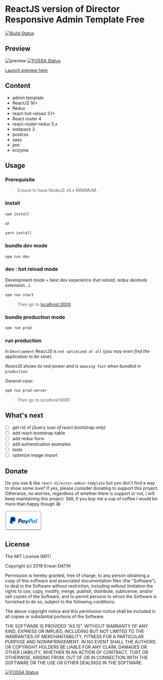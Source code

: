 # ReactJS version of Director Responsive Admin Template Free

[![Build Status](https://travis-ci.org/MacKentoch/react-director-admin-template.svg?branch=master)](https://travis-ci.org/MacKentoch/react-director-admin-template)

## Preview

![preview](https://raw.githubusercontent.com/MacKentoch/react-director-admin-template/master/preview/preview.png)
[![FOSSA Status](https://app.fossa.io/api/projects/git%2Bgithub.com%2FMacKentoch%2Freact-director-admin-template.svg?type=shield)](https://app.fossa.io/projects/git%2Bgithub.com%2FMacKentoch%2Freact-director-admin-template?ref=badge_shield)

[Launch preview here](https://mackentoch.github.io/react-director-admin-template)

## Content

- admin template
- ReactJS 16+
- Redux
- react-hot-reload 3.1+
- React router 4
- react-router-redux 5.x
- webpack 3
- postcss
- sass
- jest
- enzyme

## Usage

### Prerequisite

> Ensure to have NodeJS v6.x MINIMUM.

### Install

```bash
npm install
```

or

```bash
yarn install
```

### bundle dev mode

```bash
npm run dev
```

### dev : hot reload mode

Development mode = best dev experience (_hot reload, redux devtools extension..._).

```bash
npm run start
```

> Then go to [localhost:3000](http://localhost:3001)

### bundle production mode

```bash
npm run prod
```

### run production

In `Development` ReactJS is `not optimized at all` (_you may even find the application to be slow_).

_ReactJS shows its real power and is `amazing fast` when bundled in `production`._

_General case:_

```bash
npm run prod-server
```

> Then go to localhost:8081

## What's next

- [ ] get rid of jQuery (_use of react-bootstrap only_)
- [ ] add react-bootstrap-table
- [ ] add redux-form
- [ ] add authentication examples
- [ ] tests
- [ ] optimize image import

## Donate

Do you use & like `react-director-admin-template` but you don’t find a way to show some love?
If yes, please consider donating to support this project. Otherwise, no worries, regardless of whether there is support or not, I will keep maintaining this project. Still, if you buy me a cup of coffee I would be more than happy though 😄

[![Support via PayPal](./assets/Paypal-button.png)](https://www.paypal.me/ErwanDatin/)

## License

The MIT License (MIT)

Copyright (c) 2019 Erwan DATIN

Permission is hereby granted, free of charge, to any person obtaining a copy of this software and associated documentation files (the "Software"), to deal in the Software without restriction, including without limitation the rights to use, copy, modify, merge, publish, distribute, sublicense, and/or sell copies of the Software, and to permit persons to whom the Software is furnished to do so, subject to the following conditions:

The above copyright notice and this permission notice shall be included in all copies or substantial portions of the Software.

THE SOFTWARE IS PROVIDED "AS IS", WITHOUT WARRANTY OF ANY KIND, EXPRESS OR IMPLIED, INCLUDING BUT NOT LIMITED TO THE WARRANTIES OF MERCHANTABILITY, FITNESS FOR A PARTICULAR PURPOSE AND NONINFRINGEMENT. IN NO EVENT SHALL THE AUTHORS OR COPYRIGHT HOLDERS BE LIABLE FOR ANY CLAIM, DAMAGES OR OTHER LIABILITY, WHETHER IN AN ACTION OF CONTRACT, TORT OR OTHERWISE, ARISING FROM, OUT OF OR IN CONNECTION WITH THE SOFTWARE OR THE USE OR OTHER DEALINGS IN THE SOFTWARE.

[![FOSSA Status](https://app.fossa.io/api/projects/git%2Bgithub.com%2FMacKentoch%2Freact-director-admin-template.svg?type=large)](https://app.fossa.io/projects/git%2Bgithub.com%2FMacKentoch%2Freact-director-admin-template?ref=badge_large)
